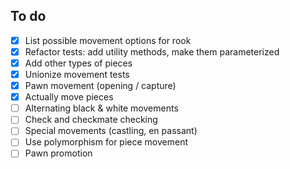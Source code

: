 ## To do

- [x] List possible movement options for rook
- [x] Refactor tests: add utility methods, make them parameterized
- [x] Add other types of pieces
- [x] Unionize movement tests
- [x] Pawn movement (opening / capture)
- [x] Actually move pieces
- [ ] Alternating black & white movements
- [ ] Check and checkmate checking
- [ ] Special movements (castling, en passant)
- [ ] Use polymorphism for piece movement
- [ ] Pawn promotion
